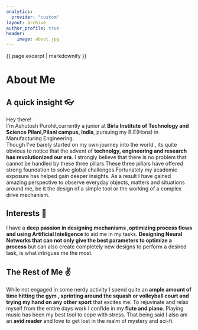 ```yaml
---
analytics:
  provider: "custom"
layout: archive
author_profile: true
header:
    image: about.jpg
---
```


{{ page.excerpt | markdownify }}
# About Me  

## A quick insight :eyeglasses:
Hey there!   
I'm Ashutosh Purohit,currently a junior at <b>Birla Institute of Technology and Science Pilani,Pilani campus, India</b>, pursuing my B.E(Hons) in Manufacturing Engineering.  
Though I've barely started on my own journey into the world , its quite obvious to notice that the advent of <b>technolgy, engineering and research has revolutionized our era</b>. I strongly believe that there is no problem that cannot be handled by these three pillars.These three pillars have offered strong foundation to solve global challenges.Fortunately my academic exposure has helped gain deeper insights. As a result I have gained amazing perspective to observe everyday objects, matters and situations around me, be it the design of a simple tool or the working of a complex drive mechanism.   

## Interests :eyes:
I have a <b>deep passion in designing mechanisms ,optimizing process flows and using Artificial Inteligence </b>to aid me in my tasks. <b>Designing Neural Networks that can not only give the best parameters to optimize a process</b> but can also create completely new designs to perform a desired task, is what intrigues me the most.


## The Rest of Me :v:
While not engaged in some nerdy activity I spend quite an<b> ample amount of time hitting the gym , sprinting around the squash or volleyball court and trying my hand on any other sport</b> that excites me. To rejuvinate and relax myself from the entire days work I confide in my<b> flute and piano</b>. Playing music has been my best tool to cope with stress. That being said I also am an <b>avid reader</b> and love to get lost in the realm of mystery and sci-fi.
